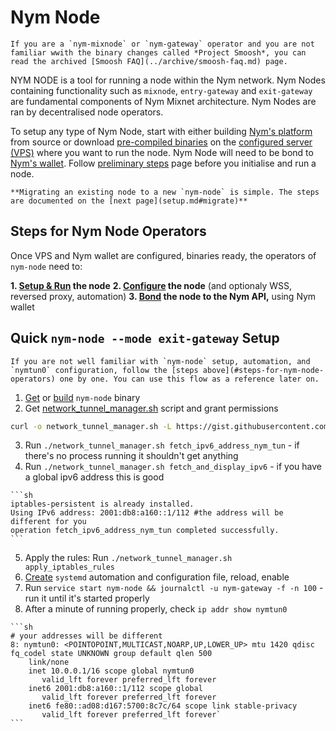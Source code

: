 # Nym Node

```admonish note
If you are a `nym-mixnode` or `nym-gateway` operator and you are not familiar wwith the binary changes called *Project Smoosh*, you can read the archived [Smoosh FAQ](../archive/smoosh-faq.md) page.
```

NYM NODE is a tool for running a node within the Nym network. Nym Nodes containing functionality such as `mixnode`, `entry-gateway` and `exit-gateway` are fundamental components of Nym Mixnet architecture. Nym Nodes are ran by decentralised node operators.

To setup any type of Nym Node, start with either building [Nym's platform](../binaries/building-nym.md) from source or download [pre-compiled binaries](../binaries/pre-built-binaries.md) on the [configured server (VPS)](vps-setup.md) where you want to run the node. Nym Node will need to be bond to [Nym's wallet](wallet-preparation.md). Follow [preliminary steps](preliminary-steps.md) page before you initialise and run a node.

```admonish info
**Migrating an existing node to a new `nym-node` is simple. The steps are documented on the [next page](setup.md#migrate)**
```

## Steps for Nym Node Operators

Once VPS and Nym wallet are configured, binaries ready, the operators of `nym-node` need to:

**1. [Setup & Run](setup.md) the node**
**2. [Configure](configuration.md) the node** (and optionaly WSS, reversed proxy, automation)
**3. [Bond](bonding.md) the node to the Nym API,** using Nym wallet

## Quick `nym-node --mode exit-gateway` Setup
```admonish caution
If you are not well familiar with `nym-node` setup, automation, and `nymtun0` configuration, follow the [steps above](#steps-for-nym-node-operators) one by one. You can use this flow as a reference later on.
```

1. [Get](../binaries/pre-built-binaries.md) or [build](../binaries/building-nym.md) `nym-node` binary
2. Get [network_tunnel_manager.sh](https://gist.github.com/tommyv1987/ccf6ca00ffb3d7e13192edda61bb2a77) script and grant permissions
```sh
curl -o network_tunnel_manager.sh -L https://gist.githubusercontent.com/tommyv1987/ccf6ca00ffb3d7e13192edda61bb2a77/raw/9d785d6ee3aa2970553633eccbd89a827f49fab5/network_tunnel_manager.sh && chnod +x network_tunnel_manager.sh
```
3. Run `./network_tunnel_manager.sh fetch_ipv6_address_nym_tun` - if there's no process running it shouldn't get anything
4. Run `./network_tunnel_manager.sh fetch_and_display_ipv6` - if you have a global ipv6 address this is good
~~~admonish example collapsible=true title="Correct `./network_tunnel_manager.sh fetch_and_display_ipv6` output:"
```sh
iptables-persistent is already installed.
Using IPv6 address: 2001:db8:a160::1/112 #the address will be different for you
operation fetch_ipv6_address_nym_tun completed successfully.
```
~~~
5. Apply the rules: Run `./network_tunnel_manager.sh apply_iptables_rules`
6. [Create](configuration.md#systemd) `systemd` automation and configuration file, reload, enable
7. Run `service start nym-node && journalctl -u nym-gateway -f -n 100` - run it until it's started properly
8. After a minute of running properly, check `ip addr show nymtun0`
~~~admonish example collapsible=true title="Correct `ip addr show nymtun0` output:"
```sh
# your addresses will be different
8: nymtun0: <POINTOPOINT,MULTICAST,NOARP,UP,LOWER_UP> mtu 1420 qdisc fq_codel state UNKNOWN group default qlen 500
    link/none
    inet 10.0.0.1/16 scope global nymtun0
       valid_lft forever preferred_lft forever
    inet6 2001:db8:a160::1/112 scope global
       valid_lft forever preferred_lft forever
    inet6 fe80::ad08:d167:5700:8c7c/64 scope link stable-privacy
       valid_lft forever preferred_lft forever`
```
~~~
